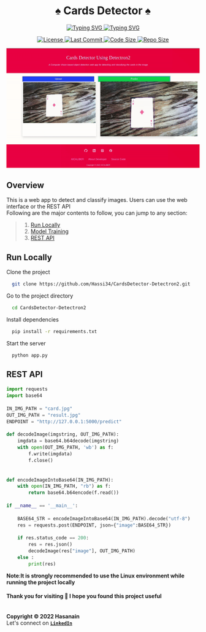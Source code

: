 <p align="center">
    <b>
        <h1 align="center">♠ Cards Detector ♠</h1>
    </b>
</p>

<p align="center">
<a href="https://github.com/Hassi34/CardsDetector-Detectron2">
    <img src="https://readme-typing-svg.demolab.com?font=Georgia&c=g&size=18&duration=3000&pause=6000&multiline=True&center=true&width=800&height=40&lines=A+Vision+AI+based+object+detection+web+app+to+detect+the+cards+present+in+the+image;" alt="Typing SVG" />
</a>
<a href="https://github.com/Hassi34/CardsDetector-Detectron2">
    <img src="https://readme-typing-svg.demolab.com?font=Georgia&size=18&duration=2000&pause=1000&multiline=False&color=10D736FF&center=true&width=400&height=40&lines=AI+%7C+Computer+Vision+%7C+Web+App%7C+REST+API;Python+%7C+3.7+%7C+3.8+%7C+3.9+%7C+3.10;Detectron2+%7C+Flask" alt="Typing SVG" />
</a>
</p>

<p align="center">
    <a href="https://github.com/Hassi34/CardsDetector-Detectron2/blob/main/LICENSE">
        <img alt="License" src="https://img.shields.io/github/license/hassi34/CardsDetector-Detectron2?color=g">
    </a>
    <a href="https://github.com/Hassi34/CardsDetector-Detectron2">
        <img alt="Last Commit" src="https://img.shields.io/github/last-commit/hassi34/CardsDetector-Detectron2/main?color=g">
    </a>
    <a href="https://github.com/Hassi34/CardsDetector-Detectron2">
        <img alt="Code Size" src="https://img.shields.io/github/languages/code-size/hassi34/CardsDetector-Detectron2?color=g">
    </a>
    <a href="https://github.com/Hassi34/CardsDetector-Detectron2">
        <img alt="Repo Size" src="https://img.shields.io/github/repo-size/hassi34/CardsDetector-Detectron2?color=g">
    </a>
</p>
<p align="center">
    <img width="600" src="static/web.gif" alt="About Web-App">
</p>

## Overview
This is a web app to detect and classify images. Users can use the web interface or the REST API<br>
Following are the major contents to follow, you can jump to any section:

>   1. [Run Locally](#run-local)
>   2. [Model Training](https://github.com/Hassi34/CardsDetector-Detectron2/blob/main/CardsDetectorCustomTrainingDetectron2.ipynb)
>   3. [REST API](#rest-api)

## Run Locally<a id='run-local'></a>

Clone the project

```bash
  git clone https://github.com/Hassi34/CardsDetector-Detectron2.git
```

Go to the project directory

```bash
  cd CardsDetector-Detectron2
```

Install dependencies

```bash
  pip install -r requirements.txt
```

Start the server

```bash
  python app.py
```
## REST API<a id='rest-api'></a>
```python
import requests
import base64

IN_IMG_PATH = "card.jpg"
OUT_IMG_PATH = "result.jpg"
ENDPOINT = "http://127.0.0.1:5000/predict"

def decodeImage(imgstring, OUT_IMG_PATH):
    imgdata = base64.b64decode(imgstring)
    with open(OUT_IMG_PATH, 'wb') as f:
        f.write(imgdata)
        f.close()


def encodeImageIntoBase64(IN_IMG_PATH):
    with open(IN_IMG_PATH, "rb") as f:
        return base64.b64encode(f.read())

if __name__ == '__main__':

    BASE64_STR = encodeImageIntoBase64(IN_IMG_PATH).decode("utf-8")
    res = requests.post(ENDPOINT, json={"image":BASE64_STR})

    if res.status_code == 200:
        res = res.json()
        decodeImage(res["image"], OUT_IMG_PATH)
    else :
        print(res)
```
**Note**:**It is strongly recommended to use the Linux environment while running the project locally**
#### **Thank you for visiting 🙏 I hope you found this project useful**<br><br>
**Copyright &copy; 2022 Hasanain** <br>
Let's connect on **[``LinkedIn``](https://www.linkedin.com/in/hasanain-mehmood)** <br>